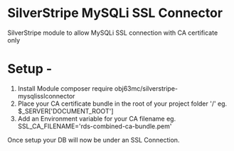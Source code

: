 # SilverStripe MySQLi SSL Connector

SilverStripe module to allow MySQLi SSL connection with CA certificate only

# Setup -

1. Install Module
        composer require obj63mc/silverstripe-mysqlisslconnector
2. Place your CA certificate bundle in the root of your project folder '/' eg. $_SERVER['DOCUMENT_ROOT']
3. Add an Environment variable for your CA filename eg.
        SSL_CA_FILENAME='rds-combined-ca-bundle.pem'

Once setup your DB will now be under an SSL Connection.
